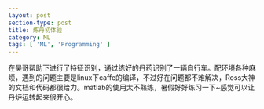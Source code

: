 ```yaml
---
layout: post
section-type: post
title: 炼丹初体验
category: ML
tags: [ 'ML', 'Programming' ]
---
```

在昊哥帮助下进行了特征识别，通过练好的丹药识别了一辆自行车。配环境各种麻烦，遇到的问题主要是linux下caffe的编译，不过好在问题都不难解决，Ross大神的文档和代码都很给力。matlab的使用太不熟练，暑假好好练习一下~感觉可以让丹炉运转起来很开心。